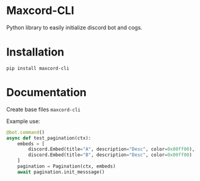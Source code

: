 # Maxcord-CLI
Python library to easily initialize discord bot and cogs.

# Installation

```pip install maxcord-cli```

# Documentation

Create base files
```maxcord-cli ```

Example use:
```python
@bot.command()
async def test_pagination(ctx):
    embeds = [
        discord.Embed(title="A", description="Desc", color=0x00ff00),
        discord.Embed(title="B", description="Desc", color=0x00ff00)
    ]
    pagination = Pagination(ctx, embeds)
    await pagination.init_messsage()
```